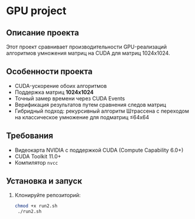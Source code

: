 # GPU project

## Описание проекта
Этот проект сравнивает  производительности GPU-реализаций алгоритмов умножения матриц на CUDA для матриц 1024x1024.

## Особенности проекта
- CUDA-ускорение обоих алгоритмов
- Поддержка матриц **1024x1024**
- Точный замер времени через CUDA Events
- Верификация результатов путем сравнения следов матриц
- Гибридный подход: рекурсивный алгоритм Штрассена с переходом на классическое умножение для подматриц ≤64x64

## Требования
- Видеокарта NVIDIA с поддержкой CUDA (Compute Capability 6.0+)
- CUDA Toolkit 11.0+
- Компилятор `nvcc`

## Установка и запуск
1. Клонируйте репозиторий:
   ```bash
   chmod +x run2.sh
    ./run2.sh
   ```

